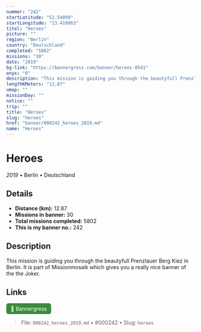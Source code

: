 ```yaml
---
nummer: "242"
startLatitude: "52.54099"
startLongitude: "13.410863"
titel: "Heroes"
picture: ""
region: "Berlin"
country: "Deutschland"
completed: "5802"
missions: "30"
date: "2019"
bg-link: "https://bannergress.com/banner/heroes-0541"
onyx: "0"
description: "This mission is guiding you through the beautyfull Prenzlauer Berg Kiez in Berlin. It is part of Missionmosaik which gives you a really nice banner of the the Joker."
lengthKMeters: "12,87"
umap: ""
missionDay: ""
notice: ""
trip: ""
title: "Heroes"
slug: "heroes"
href: "banner/000242_heroes_2019.md"
name: "Heroes"
---
```

# Heroes

*2019* • Berlin • Deutschland





## Details
- **Distance (km):** 12.87
- **Missions in banner:** 30
- **Total missions completed:** 5802
- **This is my banner no.:** 242



## Description
This mission is guiding you through the beautyfull Prenzlauer Berg Kiez in Berlin. It is part of Missionmosaik which gives you a really nice banner of the the Joker.



## Links
<a href="https://bannergress.com/banner/heroes-0541" target="_blank" style="display:inline-block;margin-right:8px;padding:6px 12px;background:#3c8b3c;color:#fff;text-decoration:none;border-radius:6px;">🔗 Bannergress</a>



> File: `000242_heroes_2019.md`
> • #000242
> • Slug: `heroes`
